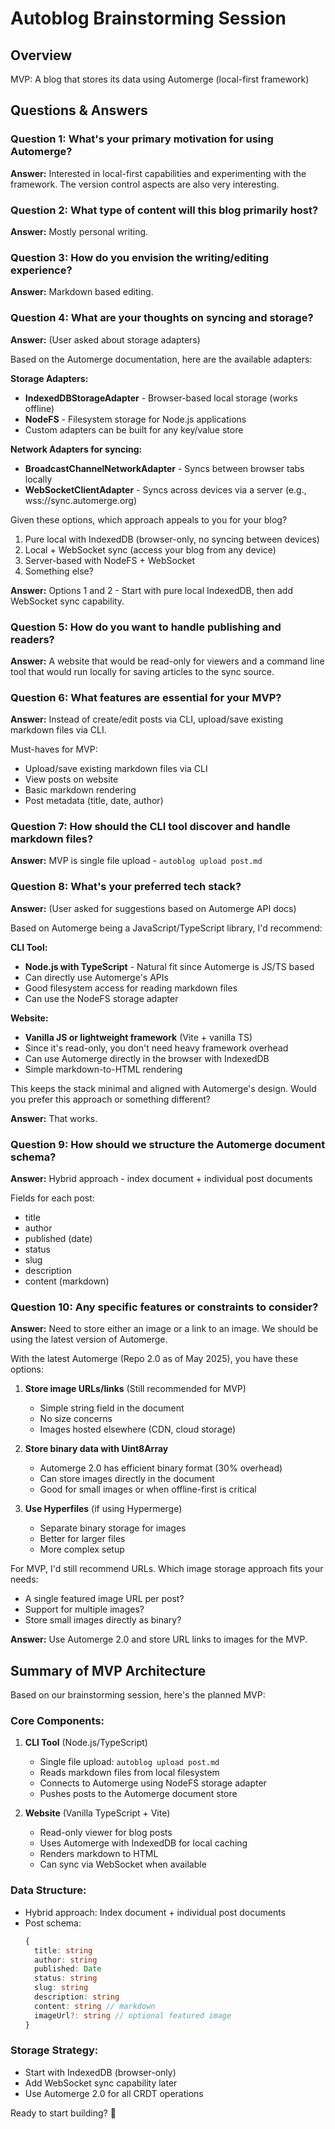 # Autoblog Brainstorming Session

## Overview
MVP: A blog that stores its data using Automerge (local-first framework)

## Questions & Answers

### Question 1: What's your primary motivation for using Automerge?
**Answer:** Interested in local-first capabilities and experimenting with the framework. The version control aspects are also very interesting.

### Question 2: What type of content will this blog primarily host?
**Answer:** Mostly personal writing.

### Question 3: How do you envision the writing/editing experience?
**Answer:** Markdown based editing.

### Question 4: What are your thoughts on syncing and storage?
**Answer:** (User asked about storage adapters)

Based on the Automerge documentation, here are the available adapters:

**Storage Adapters:**
- **IndexedDBStorageAdapter** - Browser-based local storage (works offline)
- **NodeFS** - Filesystem storage for Node.js applications
- Custom adapters can be built for any key/value store

**Network Adapters for syncing:**
- **BroadcastChannelNetworkAdapter** - Syncs between browser tabs locally
- **WebSocketClientAdapter** - Syncs across devices via a server (e.g., wss://sync.automerge.org)

Given these options, which approach appeals to you for your blog?
1. Pure local with IndexedDB (browser-only, no syncing between devices)
2. Local + WebSocket sync (access your blog from any device)
3. Server-based with NodeFS + WebSocket
4. Something else?

**Answer:** Options 1 and 2 - Start with pure local IndexedDB, then add WebSocket sync capability.

### Question 5: How do you want to handle publishing and readers?
**Answer:** A website that would be read-only for viewers and a command line tool that would run locally for saving articles to the sync source.

### Question 6: What features are essential for your MVP?
**Answer:** Instead of create/edit posts via CLI, upload/save existing markdown files via CLI. 

Must-haves for MVP:
- Upload/save existing markdown files via CLI
- View posts on website  
- Basic markdown rendering
- Post metadata (title, date, author)

### Question 7: How should the CLI tool discover and handle markdown files?
**Answer:** MVP is single file upload - `autoblog upload post.md`

### Question 8: What's your preferred tech stack?
**Answer:** (User asked for suggestions based on Automerge API docs)

Based on Automerge being a JavaScript/TypeScript library, I'd recommend:

**CLI Tool:**
- **Node.js with TypeScript** - Natural fit since Automerge is JS/TS based
- Can directly use Automerge's APIs
- Good filesystem access for reading markdown files
- Can use the NodeFS storage adapter

**Website:**
- **Vanilla JS or lightweight framework** (Vite + vanilla TS)
- Since it's read-only, you don't need heavy framework overhead
- Can use Automerge directly in the browser with IndexedDB
- Simple markdown-to-HTML rendering

This keeps the stack minimal and aligned with Automerge's design. Would you prefer this approach or something different?

**Answer:** That works.

### Question 9: How should we structure the Automerge document schema?
**Answer:** Hybrid approach - index document + individual post documents

Fields for each post:
- title
- author  
- published (date)
- status
- slug
- description
- content (markdown)

### Question 10: Any specific features or constraints to consider?
**Answer:** Need to store either an image or a link to an image. We should be using the latest version of Automerge.

With the latest Automerge (Repo 2.0 as of May 2025), you have these options:

1. **Store image URLs/links** (Still recommended for MVP)
   - Simple string field in the document
   - No size concerns
   - Images hosted elsewhere (CDN, cloud storage)

2. **Store binary data with Uint8Array**
   - Automerge 2.0 has efficient binary format (30% overhead)
   - Can store images directly in the document
   - Good for small images or when offline-first is critical

3. **Use Hyperfiles** (if using Hypermerge)
   - Separate binary storage for images
   - Better for larger files
   - More complex setup

For MVP, I'd still recommend URLs. Which image storage approach fits your needs:
- A single featured image URL per post?
- Support for multiple images?
- Store small images directly as binary?

**Answer:** Use Automerge 2.0 and store URL links to images for the MVP.

## Summary of MVP Architecture

Based on our brainstorming session, here's the planned MVP:

### Core Components:
1. **CLI Tool** (Node.js/TypeScript)
   - Single file upload: `autoblog upload post.md`
   - Reads markdown files from local filesystem
   - Connects to Automerge using NodeFS storage adapter
   - Pushes posts to the Automerge document store

2. **Website** (Vanilla TypeScript + Vite)
   - Read-only viewer for blog posts
   - Uses Automerge with IndexedDB for local caching
   - Renders markdown to HTML
   - Can sync via WebSocket when available

### Data Structure:
- Hybrid approach: Index document + individual post documents
- Post schema:
  ```typescript
  {
    title: string
    author: string
    published: Date
    status: string
    slug: string
    description: string
    content: string // markdown
    imageUrl?: string // optional featured image
  }
  ```

### Storage Strategy:
- Start with IndexedDB (browser-only)
- Add WebSocket sync capability later
- Use Automerge 2.0 for all CRDT operations

Ready to start building? 🚀
